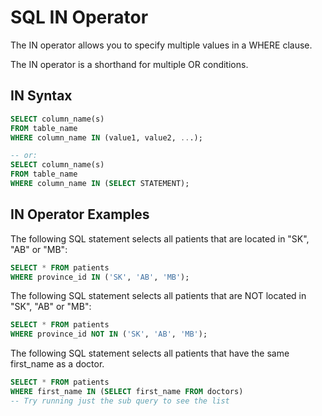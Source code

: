 # SQL IN Operator

The IN operator allows you to specify multiple values in a WHERE clause.

The IN operator is a shorthand for multiple OR conditions.

## IN Syntax

```sql
SELECT column_name(s)
FROM table_name
WHERE column_name IN (value1, value2, ...);

-- or:
SELECT column_name(s)
FROM table_name
WHERE column_name IN (SELECT STATEMENT);
```

## IN Operator Examples

The following SQL statement selects all patients that are located in "SK", "AB" or "MB":

```sql
SELECT * FROM patients
WHERE province_id IN ('SK', 'AB', 'MB');
```

The following SQL statement selects all patients that are NOT located in "SK", "AB" or "MB":

```sql
SELECT * FROM patients
WHERE province_id NOT IN ('SK', 'AB', 'MB');
```

The following SQL statement selects all patients that have the same first_name as a doctor.

```sql
SELECT * FROM patients 
WHERE first_name IN (SELECT first_name FROM doctors)
-- Try running just the sub query to see the list
```